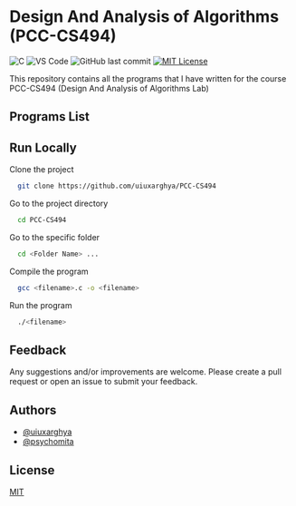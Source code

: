 # Design And Analysis of Algorithms (PCC-CS494)

![C](https://img.shields.io/badge/C-informational?style=flat&logo=C&logoColor=white&color=007396)
![VS Code](https://img.shields.io/badge/VS_Code-informational?style=flat&logo=visual-studio-code&logoColor=white&color=007ACC)
![GitHub last commit](https://img.shields.io/github/last-commit/uiuxarghya/PCC-CS494?label=Last%20Updated)
[![MIT License](https://img.shields.io/badge/License-MIT-green.svg)](https://choosealicense.com/licenses/mit/)

This repository contains all the programs that I have written for the course PCC-CS494 (Design And Analysis of Algorithms Lab)

## Programs List

## Run Locally

Clone the project

```bash
  git clone https://github.com/uiuxarghya/PCC-CS494
```

Go to the project directory

```bash
  cd PCC-CS494
```

Go to the specific folder

```bash
  cd <Folder Name> ...
```

Compile the program

```bash
  gcc <filename>.c -o <filename>
```

Run the program

```bash
  ./<filename>
```

## Feedback

Any suggestions and/or improvements are welcome. Please create a pull request or open an issue to submit your feedback.

## Authors

- [@uiuxarghya](https://www.github.com/uiuxarghya)
- [@psychomita](https://www.github.com/psychomita)

## License

[MIT](./LICENSE)

